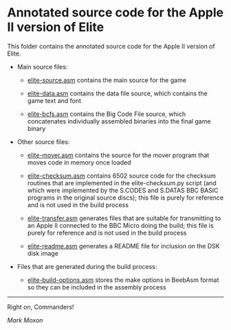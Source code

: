 # Annotated source code for the Apple II version of Elite

This folder contains the annotated source code for the Apple II version of Elite.

* Main source files:

  * [elite-source.asm](elite-source.asm) contains the main source for the game

  * [elite-data.asm](elite-data.asm) contains the data file source, which contains the game text and font

  * [elite-bcfs.asm](elite-bcfs.asm) contains the Big Code File source, which concatenates individually assembled binaries into the final game binary

* Other source files:

  * [elite-mover.asm](elite-mover.asm) contains the source for the mover program that moves code in memory once loaded

  * [elite-checksum.asm](elite-checksum.asm) contains 6502 source code for the checksum routines that are implemented in the elite-checksum.py script (and which were implemented by the S.CODES and S.DATAS BBC BASIC programs in the original source discs); this file is purely for reference and is not used in the build process

  * [elite-transfer.asm](elite-transfer.asm) generates files that are suitable for transmitting to an Apple II connected to the BBC Micro doing the build; this file is purely for reference and is not used in the build process

  * [elite-readme.asm](elite-readme.asm) generates a README file for inclusion on the DSK disk image

* Files that are generated during the build process:

  * [elite-build-options.asm](elite-build-options.asm) stores the make options in BeebAsm format so they can be included in the assembly process

---

Right on, Commanders!

_Mark Moxon_